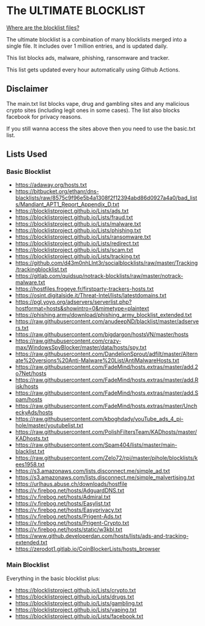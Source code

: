# The ULTIMATE BLOCKLIST

[Where are the blocklist files?](https://github.com/link-discord/ultimate-blocklist/tree/main/lists)

The ultimate blocklist is a combination of many blocklists merged into a single file.
It includes over 1 million entries, and is updated daily.

This list blocks ads, malware, phishing, ransomware and tracker.

This list gets updated every hour automatically using Github Actions.

## Disclaimer

The main.txt list blocks vape, drug and gambling sites and any malicious crypto sites (including legit ones in some cases).
The list also blocks facebook for privacy reasons.

If you still wanna access the sites above then you need to use the basic.txt list.

## Lists Used

### Basic Blocklist

-   <https://adaway.org/hosts.txt>
-   <https://bitbucket.org/ethanr/dns-blacklists/raw/8575c9f96e5b4a1308f2f12394abd86d0927a4a0/bad_lists/Mandiant_APT1_Report_Appendix_D.txt>
-   <https://blocklistproject.github.io/Lists/ads.txt>
-   <https://blocklistproject.github.io/Lists/fraud.txt>
-   <https://blocklistproject.github.io/Lists/malware.txt>
-   <https://blocklistproject.github.io/Lists/phishing.txt>
-   <https://blocklistproject.github.io/Lists/ransomware.txt>
-   <https://blocklistproject.github.io/Lists/redirect.txt>
-   <https://blocklistproject.github.io/Lists/scam.txt>
-   <https://blocklistproject.github.io/Lists/tracking.txt>
-   <https://github.com/d43m0nhLInt3r/socialblocklists/raw/master/Tracking/trackingblocklist.txt>
-   <https://gitlab.com/quidsup/notrack-blocklists/raw/master/notrack-malware.txt>
-   <https://hostfiles.frogeye.fr/firstparty-trackers-hosts.txt>
-   <https://osint.digitalside.it/Threat-Intel/lists/latestdomains.txt>
-   <https://pgl.yoyo.org/adservers/serverlist.php?hostformat=hosts&showintro=0&mimetype=plaintext>
-   <https://phishing.army/download/phishing_army_blocklist_extended.txt>
-   <https://raw.githubusercontent.com/anudeepND/blacklist/master/adservers.txt>
-   <https://raw.githubusercontent.com/bigdargon/hostsVN/master/hosts>
-   <https://raw.githubusercontent.com/crazy-max/WindowsSpyBlocker/master/data/hosts/spy.txt>
-   <https://raw.githubusercontent.com/DandelionSprout/adfilt/master/Alternate%20versions%20Anti-Malware%20List/AntiMalwareHosts.txt>
-   <https://raw.githubusercontent.com/FadeMind/hosts.extras/master/add.2o7Net/hosts>
-   <https://raw.githubusercontent.com/FadeMind/hosts.extras/master/add.Risk/hosts>
-   <https://raw.githubusercontent.com/FadeMind/hosts.extras/master/add.Spam/hosts>
-   <https://raw.githubusercontent.com/FadeMind/hosts.extras/master/UncheckyAds/hosts>
-   <https://raw.githubusercontent.com/kboghdady/youTube_ads_4_pi-hole/master/youtubelist.txt>
-   <https://raw.githubusercontent.com/PolishFiltersTeam/KADhosts/master/KADhosts.txt>
-   <https://raw.githubusercontent.com/Spam404/lists/master/main-blacklist.txt>
-   <https://raw.githubusercontent.com/Zelo72/rpi/master/pihole/blocklists/kees1958.txt>
-   <https://s3.amazonaws.com/lists.disconnect.me/simple_ad.txt>
-   <https://s3.amazonaws.com/lists.disconnect.me/simple_malvertising.txt>
-   <https://urlhaus.abuse.ch/downloads/hostfile>
-   <https://v.firebog.net/hosts/AdguardDNS.txt>
-   <https://v.firebog.net/hosts/Admiral.txt>
-   <https://v.firebog.net/hosts/Easylist.txt>
-   <https://v.firebog.net/hosts/Easyprivacy.txt>
-   <https://v.firebog.net/hosts/Prigent-Ads.txt>
-   <https://v.firebog.net/hosts/Prigent-Crypto.txt>
-   <https://v.firebog.net/hosts/static/w3kbl.txt>
-   <https://www.github.developerdan.com/hosts/lists/ads-and-tracking-extended.txt>
-   <https://zerodot1.gitlab.io/CoinBlockerLists/hosts_browser>

### Main Blocklist

Everything in the basic blocklist plus:

-   <https://blocklistproject.github.io/Lists/crypto.txt>
-   <https://blocklistproject.github.io/Lists/drugs.txt>
-   <https://blocklistproject.github.io/Lists/gambling.txt>
-   <https://blocklistproject.github.io/Lists/vaping.txt>
-   <https://blocklistproject.github.io/Lists/facebook.txt>
